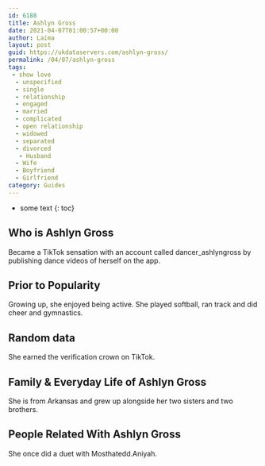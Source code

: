 ```yaml
---
id: 6188
title: Ashlyn Gross
date: 2021-04-07T01:00:57+00:00
author: Laima
layout: post
guid: https://ukdataservers.com/ashlyn-gross/
permalink: /04/07/ashlyn-gross
tags:
 - show love
  - unspecified
  - single
  - relationship
  - engaged
  - married
  - complicated
  - open relationship
  - widowed
  - separated
  - divorced
   - Husband
  - Wife
  - Boyfriend
  - Girlfriend
category: Guides
---
```


* some text
{: toc}


## Who is Ashlyn Gross
                  
                  
                  
Became a TikTok sensation with an account called dancer_ashlyngross by publishing dance videos of herself on the app. 
                  
              
            
              
            
                
                
                
## Prior to Popularity
                  
                  
                  
Growing up, she enjoyed being active. She played softball, ran track and did cheer and gymnastics. 
                  
              
            
              
            
                
                
                
## Random data
                  
                  
                  
She earned the verification crown on TikTok. 
                  
              
            
              
            
                
                
                
## Family & Everyday Life of Ashlyn Gross
                  
                  
                  
She is from Arkansas and grew up alongside her two sisters and two brothers.
                  
              
            
              
            
                
                
                
## People Related With Ashlyn Gross
                  
                  
                  
She once did a duet with Mosthatedd.Aniyah.
                  
              
            
              
            
                
              
            
              
              
            
            
              
            
          
          
          